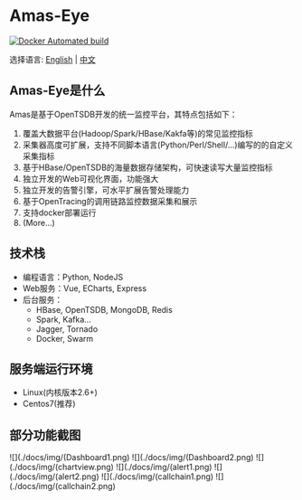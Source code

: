 # Amas-Eye

[![Docker Automated build](https://img.shields.io/docker/automated/jrottenberg/ffmpeg.svg)]()

选择语言: [English](README.md) | [中文](README_ch.md)

## Amas-Eye是什么
Amas是基于OpenTSDB开发的统一监控平台，其特点包括如下：  
1. 覆盖大数据平台(Hadoop/Spark/HBase/Kakfa等)的常见监控指标
2. 采集器高度可扩展，支持不同脚本语言(Python/Perl/Shell/...)编写的的自定义采集指标
3. 基于HBase/OpenTSDB的海量数据存储架构，可快速读写大量监控指标
4. 独立开发的Web可视化界面，功能强大
5. 独立开发的告警引擎，可水平扩展告警处理能力
6. 基于OpenTracing的调用链路监控数据采集和展示
7. 支持docker部署运行
7. (More...)


## 技术栈
* 编程语言：Python, NodeJS
* Web服务：Vue, ECharts, Express
* 后台服务：
    - HBase, OpenTSDB, MongoDB, Redis
    - Spark, Kafka...
    - Jagger, Tornado
    - Docker, Swarm


## 服务端运行环境
* Linux(内核版本2.6+)
* Centos7(推荐)

<!--
## Docker快捷部署

1）如果你了解并安装了Docker，可以用以下命令一键运行，快速体验其界面功能：
```

```
2）如果你熟悉容器编排Docker-Compose，推荐使用以下方式运行：
```

``` -->
<!--

## 生产环境部署指南
 -->

## 部分功能截图
![](./docs/img/(Dashboard1.png)
![](./docs/img/(Dashboard2.png)
![](./docs/img/(chartview.png)
![](./docs/img/(alert1.png)
![](./docs/img/(alert2.png)
![](./docs/img/(callchain1.png)
![](./docs/img/(callchain2.png)


<!-- ## 技术架构 -->
